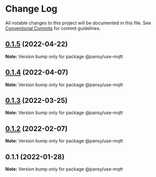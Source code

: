# Change Log

All notable changes to this project will be documented in this file.
See [Conventional Commits](https://conventionalcommits.org) for commit guidelines.

## [0.1.5](https://github.com/pansyjs/react-hooks/compare/@pansy/use-mqtt@0.1.4...@pansy/use-mqtt@0.1.5) (2022-04-22)

**Note:** Version bump only for package @pansy/use-mqtt





## [0.1.4](https://github.com/pansyjs/react-hooks/compare/@pansy/use-mqtt@0.1.3...@pansy/use-mqtt@0.1.4) (2022-04-07)

**Note:** Version bump only for package @pansy/use-mqtt





## [0.1.3](https://github.com/pansyjs/react-hooks/compare/@pansy/use-mqtt@0.1.2...@pansy/use-mqtt@0.1.3) (2022-03-25)

**Note:** Version bump only for package @pansy/use-mqtt





## [0.1.2](https://github.com/pansyjs/react-hooks/compare/@pansy/use-mqtt@0.1.1...@pansy/use-mqtt@0.1.2) (2022-02-07)

**Note:** Version bump only for package @pansy/use-mqtt





## 0.1.1 (2022-01-28)

**Note:** Version bump only for package @pansy/use-mqtt
